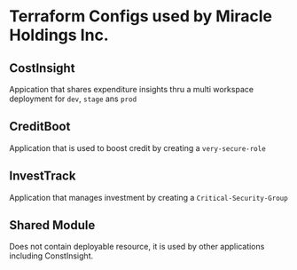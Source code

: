 # Terraform Configs used by Miracle Holdings Inc.

## CostInsight
Appication that shares expenditure insights thru a multi workspace deployment for `dev`, `stage` ans `prod`

## CreditBoot
Application that is used to boost credit by creating a `very-secure-role`

## InvestTrack
Application that manages investment by creating a `Critical-Security-Group`

## Shared Module
Does not contain deployable resource, it is used by other applications including ConstInsight.

